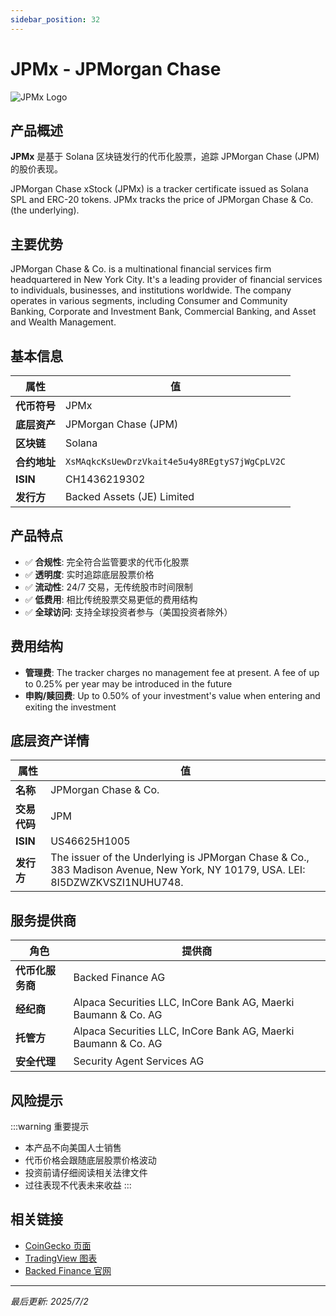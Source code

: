 ```yaml
---
sidebar_position: 32
---
```


# JPMx - JPMorgan Chase

![JPMx Logo](/img/tokens/jpmx.svg)

## 产品概述

**JPMx** 是基于 Solana 区块链发行的代币化股票，追踪 JPMorgan Chase (JPM) 的股价表现。

JPMorgan Chase xStock (JPMx) is a tracker certificate issued as Solana SPL and ERC-20 tokens. JPMx tracks the price of JPMorgan Chase & Co. (the underlying).

## 主要优势

JPMorgan Chase & Co. is a multinational financial services firm headquartered in New York City. It's a leading provider of financial services to individuals, businesses, and institutions worldwide. The company operates in various segments, including Consumer and Community Banking, Corporate and Investment Bank, Commercial Banking, and Asset and Wealth Management.


## 基本信息

| 属性 | 值 |
|------|----|
| **代币符号** | JPMx |
| **底层资产** | JPMorgan Chase (JPM) |
| **区块链** | Solana |
| **合约地址** | `XsMAqkcKsUewDrzVkait4e5u4y8REgtyS7jWgCpLV2C` |
| **ISIN** | CH1436219302 |
| **发行方** | Backed Assets (JE) Limited |

## 产品特点

- ✅ **合规性**: 完全符合监管要求的代币化股票
- ✅ **透明度**: 实时追踪底层股票价格
- ✅ **流动性**: 24/7 交易，无传统股市时间限制
- ✅ **低费用**: 相比传统股票交易更低的费用结构
- ✅ **全球访问**: 支持全球投资者参与（美国投资者除外）

## 费用结构

- **管理费**: The tracker charges no management fee at present. A fee of up to 0.25% per year may be introduced in the future
- **申购/赎回费**: Up to 0.50% of your investment's value when entering and exiting the investment

## 底层资产详情

| 属性 | 值 |
|------|----|
| **名称** | JPMorgan Chase & Co. |
| **交易代码** | JPM |
| **ISIN** | US46625H1005 |
| **发行方** | The issuer of the Underlying is JPMorgan Chase & Co., 383 Madison Avenue, New York, NY 10179, USA. LEI: 8I5DZWZKVSZI1NUHU748. |

## 服务提供商

| 角色 | 提供商 |
|------|----|
| **代币化服务商** | Backed Finance AG |
| **经纪商** | Alpaca Securities LLC, InCore Bank AG, Maerki Baumann & Co. AG |
| **托管方** | Alpaca Securities LLC, InCore Bank AG, Maerki Baumann & Co. AG |
| **安全代理** | Security Agent Services AG |

## 风险提示

:::warning 重要提示
- 本产品不向美国人士销售
- 代币价格会跟随底层股票价格波动
- 投资前请仔细阅读相关法律文件
- 过往表现不代表未来收益
:::

## 相关链接

- [CoinGecko 页面](https://www.coingecko.com/)
- [TradingView 图表](https://www.tradingview.com/)
- [Backed Finance 官网](https://backed.fi/)

---

*最后更新: 2025/7/2*
